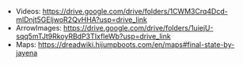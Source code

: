 - Videos: https://drive.google.com/drive/folders/1CWM3Crq4Dcd-mlDnjt5GEljwoR2QvHHA?usp=drive_link
- ArrowImages: https://drive.google.com/drive/folders/1uiejU-sqq5mTJt9RkoyRBdP3TIxfleWb?usp=drive_link
- Maps: https://dreadwiki.hijumpboots.com/en/maps#final-state-by-jayena

